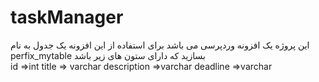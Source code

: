 # taskManager
این پروژه یک افزونه وردپرسی می باشد
برای استفاده از این افزونه یک جدول به نام 
perfix_mytable
بسازید 
که دارای ستون های زیر باشد	
id =>int
title   => varchar
description  =>varchar
deadline  =>varchar

